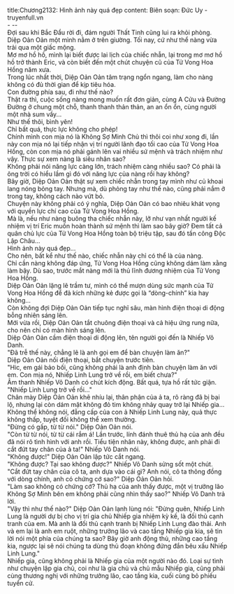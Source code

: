 title:Chương2132: Hình ảnh này quá đẹp
content:
Biên soạn: Đức Uy - truyenfull.vn<br>- --<br>Đợi sau khi Bắc Đẩu rời đi, đám người Thất Tinh cũng lui ra khỏi phòng.<br>Diệp Oản Oản một mình nằm ở trên giường. Tối nay, cứ như thể nàng vừa trải qua một giấc mộng.<br>Mơ mơ hồ hồ, mình lại biết được lai lịch của chiếc nhẫn, lại trong mơ mơ hồ hồ trở thành Eric, và còn biết đến một chút chuyện cũ của Tử Vong Hoa Hồng năm xưa.<br>Trong lúc nhất thời, Diệp Oản Oản tâm trạng ngổn ngang, làm cho nàng không có đủ thời gian để kịp tiêu hóa.<br>Con đường phía sau, đi như thế nào?<br>Thật ra thì, cuộc sống nàng mong muốn rất đơn giản, cùng A Cửu và Đường Đường ở chung một chỗ, thanh thanh thản thản, an an ổn ổn, cùng người một nhà sum vầy...<br>Như thế thôi, bình yên!<br>Chỉ bất quá, thực lực không cho phép!<br>Chính mình con mịa nó là Không Sợ Minh Chủ thì thôi coi như xong đi, lần này con mịa nó lại tiếp nhận vị trí người lãnh đạo tối cao của Tử Vong Hoa Hồng, còn con mịa nó phải gánh lên vai nhiều sứ mệnh và trách nhiệm như vậy. Thực sự xem nàng là siêu nhân sao?<br>Không phải nói năng lực càng lớn, trách nhiệm càng nhiều sao? Có phải là ông trời có hiểu lầm gì đó với năng lực của nàng rồi hay không?<br>Bây giờ, Diệp Oản Oản thật sự xem chiếc nhẫn trong tay mình như củ khoai lang nóng bỏng tay. Nhưng mà, dù phỏng tay như thế nào, cũng phải nắm ở trong tay, không cách nào vứt bỏ.<br>Chuyện này không phải có ý nghĩa, Diệp Oản Oản có bao nhiêu khát vọng với quyền lực chí cao của Tử Vong Hoa Hồng.<br>Mà là, nếu như nàng buông tha chiếc nhẫn này, lỡ như vạn nhất người kế nhiệm vị trí Eric muốn hoàn thành sứ mệnh thì làm sao bây giờ? Đem tất cả quân chủ lực của Tử Vong Hoa Hồng toàn bộ triệu tập, sau đó tấn công Độc Lập Châu...<br>Hình ảnh này quá đẹp...<br>Cho nên, bất kể như thế nào, chiếc nhẫn này chỉ có thể là của nàng.<br>Chỉ cần nàng không đáp ứng, Tử Vong Hoa Hồng cũng không dám làm xằng làm bậy. Dù sao, trước mắt nàng mới là thủ lĩnh đương nhiệm của Tử Vong Hoa Hồng.<br>Diệp Oản Oản lặng lẽ trầm tư, mình có thể mượn dùng sức mạnh của Tử Vong Hoa Hồng để đả kích những kẻ được gọi là “dòng-chính” kia hay không...<br>Còn không đợi Diệp Oản Oản tiếp tục nghĩ sâu, màn hình điện thoại di động bỗng nhiên sáng lên.<br>Mới vừa rồi, Diệp Oản Oản tắt chuông điện thoại và cả hiệu ứng rung nữa, cho nên chỉ có màn hình sáng lên.<br>Diệp Oản Oản cầm điện thoại di động lên, tên người gọi đến là Nhiếp Vô Danh.<br>"Đã trễ thế này, chẳng lẽ là anh gọi em để bàn chuyện làm ăn?"<br>Diệp Oản Oản nối điện thoại, bắt chuyện trước tiên.<br>"Hic, em gái bảo bối, cũng không phải là anh định bàn chuyện làm ăn với em. Con mịa nó, Nhiếp Linh Lung trở về rồi, em biết chưa?"<br>Âm thanh Nhiếp Vô Danh có chút kích động. Bất quá, tựa hồ rất tức giận.<br>"Nhiếp Linh Lung trở về rồi..."<br>Chân mày Diệp Oản Oản khẽ nhíu lại, thân phận của ả ta, rõ ràng đã bị bại lộ, nhưng lại còn dám mặt không đỏ tim không nhảy quay trở lại Nhiếp gia...<br>Không thể không nói, đẳng cấp của con ả Nhiếp Linh Lung này, quả thực không thấp, tuyệt đối không thể xem thường.<br>"Đừng có gấp, từ từ nói." Diệp Oản Oản nói.<br>"Còn từ từ nói, từ từ cái rắm á! Lần trước, lính đánh thuê thủ hạ của anh đều đã nói rõ tình hình với anh rồi. Tiểu tiện nhân này, không được, anh phải đi cắt đứt tay chân của ả ta!" Nhiếp Vô Danh nói.<br>"Không được!" Diệp Oản Oản lập tức cắt ngang.<br>"Không được? Tại sao không được?" Nhiếp Vô Danh sửng sốt một chút.<br>"Cắt đứt tay chân của cô ta, anh dựa vào cái gì? Anh nói, cô ta thông đồng với dòng chính, anh có chứng cớ sao?" Diệp Oản Oản hỏi.<br>"Làm sao không có chứng cớ? Thủ hạ của anh thấy được, một vị trưởng lão Không Sợ Minh bên em không phải cũng nhìn thấy sao?" Nhiếp Vô Danh trả lời.<br>"Vậy thì như thế nào?" Diệp Oản Oản lạnh lùng nói: "Đừng quên, Nhiếp Linh Lung là người dự bị cho vị trí gia chủ Nhiếp gia nhiệm kỳ kế, là đối thủ cạnh tranh của em. Mà anh là đối thủ cạnh tranh bị Nhiếp Linh Lung đào thải. Anh và em lại là anh em ruột, những trưởng lão và cao tầng Nhiếp gia kia, sẽ tin lời nói một phía của chúng ta sao? Bây giờ anh động thủ, những cao tầng kia, ngược lại sẽ nói chúng ta dùng thủ đoạn không đứng đắn bêu xấu Nhiếp Linh Lung."<br>Nhiếp gia, cũng không phải là Nhiếp gia của một người nào đó. Loại sự tình như chuyện lập gia chủ, coi như là gia chủ và chủ mẫu Nhiếp gia, cũng phải cùng thương nghị với những trưởng lão, cao tầng kia, cuối cùng bỏ phiếu tuyển cử.